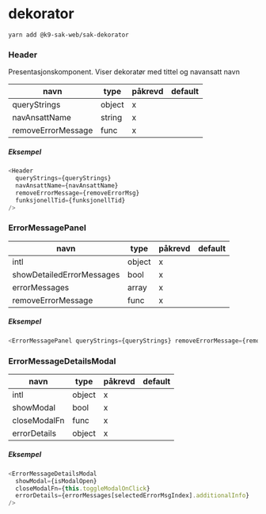 # dekorator

```
yarn add @k9-sak-web/sak-dekorator
```

### Header

Presentasjonskomponent. Viser dekoratør med tittel og navansatt navn

| navn               | type   | påkrevd | default |
| ------------------ | ------ | ------- | ------- |
| queryStrings       | object | x       |         |
| navAnsattName      | string | x       |         |
| removeErrorMessage | func   | x       |         |

##### Eksempel

```js
<Header
  queryStrings={queryStrings}
  navAnsattName={navAnsattName}
  removeErrorMessage={removeErrorMsg}
  funksjonellTid={funksjonellTid}
/>
```

### ErrorMessagePanel

| navn                      | type   | påkrevd | default |
| ------------------------- | ------ | ------- | ------- |
| intl                      | object | x       |         |
| showDetailedErrorMessages | bool   | x       |         |
| errorMessages             | array  | x       |         |
| removeErrorMessage        | func   | x       |         |

##### Eksempel

```js
<ErrorMessagePanel queryStrings={queryStrings} removeErrorMessage={removeErrorMessage} />
```

### ErrorMessageDetailsModal

| navn         | type   | påkrevd | default |
| ------------ | ------ | ------- | ------- |
| intl         | object | x       |         |
| showModal    | bool   | x       |         |
| closeModalFn | func   | x       |         |
| errorDetails | object | x       |         |

##### Eksempel

```js
<ErrorMessageDetailsModal
  showModal={isModalOpen}
  closeModalFn={this.toggleModalOnClick}
  errorDetails={errorMessages[selectedErrorMsgIndex].additionalInfo}
/>
```
